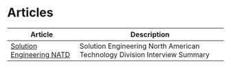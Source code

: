 # Articles

| Article | Description |
| --- | --- |
| [Solution Engineering NATD](../../common/images/Touch-the-Cloud.jpg) | Solution Engineering North American Technology Division Interview Summary |


